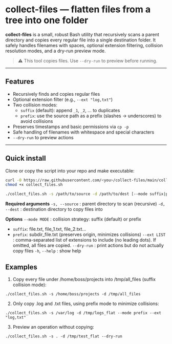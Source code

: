 # collect-files — flatten files from a tree into one folder

**collect-files** is a small, robust Bash utility that recursively scans a parent directory and copies every regular file into a single destination folder. It safely handles filenames with spaces, optional extension filtering, collision resolution modes, and a dry-run preview mode.

> ⚠️ This tool copies files. Use `--dry-run` to preview before running.

---

## Features

- Recursively finds and copies regular files
- Optional extension filter (e.g., `--ext "log,txt"`)
- Two collision modes:
  - `suffix` (default): append `_1`, `_2`, ... to duplicates
  - `prefix`: use the source path as a prefix (slashes → underscores) to avoid collisions
- Preserves timestamps and basic permissions via `cp -p`
- Safe handling of filenames with whitespace and special characters
- `--dry-run` to preview actions

---

## Quick install

Clone or copy the script into your repo and make executable:

```bash
curl -O https://raw.githubusercontent.com/<you>/collect-files/main/collect_files.sh
chmod +x collect_files.sh
```

```bash
./collect_files.sh -s /path/to/source -d /path/to/dest [--mode suffix|prefix] [--ext "jpg,png,txt"] [--dry-run]
```

**Required arguments**
`-s, --source` : parent directory to scan (recursive)
`-d, --dest` : destination directory to copy files into

**Options**
`--mode MODE` : collision strategy: suffix (default) or prefix
  - `suffix`: file.txt, file_1.txt, file_2.txt...
  - `prefix`: subdir_file.txt (preserves origin, minimizes collisions)
`--ext LIST` : comma-separated list of extensions to include (no leading dots). If omitted, all files are copied.
`--dry-run` : print actions but do not actually copy files
`-h`, `--help` : show help


## Examples
1. Copy every file under /home/boss/projects into /tmp/all_files (suffix collision mode):
```
./collect_files.sh -s /home/boss/projects -d /tmp/all_files
```
2. Only copy .log and .txt files, using prefix mode to minimize collisions:
```
./collect_files.sh -s /var/log -d /tmp/logs_flat --mode prefix --ext "log,txt"
```
3. Preview an operation without copying:
```
./collect_files.sh -s . -d /tmp/test_flat --dry-run
```


